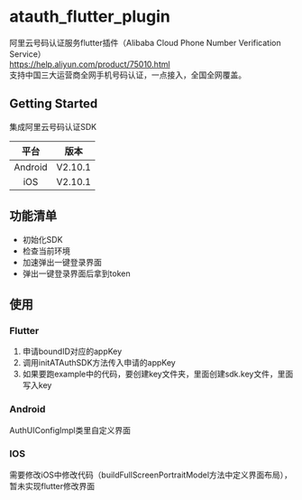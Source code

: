 # atauth_flutter_plugin

阿里云号码认证服务flutter插件（Alibaba Cloud Phone Number Verification Service） \
https://help.aliyun.com/product/75010.html \
支持中国三大运营商全网手机号码认证，一点接入，全国全网覆盖。


## Getting Started

集成阿里云号码认证SDK

|  平台   |  版本   |
| :-----: | :-----: |
| Android | V2.10.1 |
|   iOS   | V2.10.1 |

## 功能清单

* 初始化SDK
* 检查当前环境
* 加速弹出一键登录界面
* 弹出一键登录界面后拿到token

## 使用

### Flutter

1. 申请boundID对应的appKey
2. 调用initATAuthSDK方法传入申请的appKey
3. 如果要跑example中的代码，要创建key文件夹，里面创建sdk.key文件，里面写入key

 ### Android
AuthUIConfigImpl类里自定义界面

### IOS
需要修改iOS中修改代码（buildFullScreenPortraitModel方法中定义界面布局），暂未实现flutter修改界面